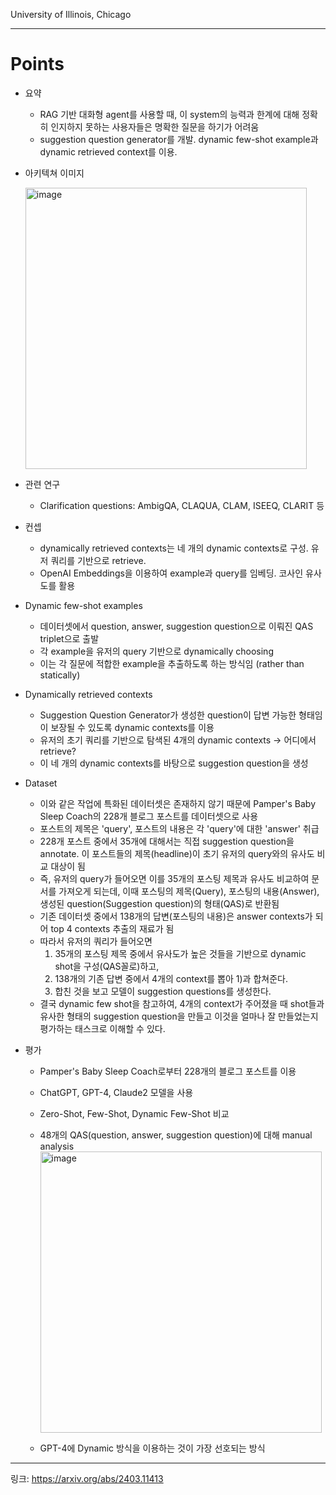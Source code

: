 University of Illinois, Chicago

---
# Points
- 요약
  - RAG 기반 대화형 agent를 사용할 때, 이 system의 능력과 한계에 대해 정확히 인지하지 못하는 사용자들은 명확한 질문을 하기가 어려움
  - suggestion question generator를 개발. dynamic few-shot example과 dynamic retrieved context를 이용.
- 아키텍쳐 이미지

  <img width="450" alt="image" src="https://github.com/chanmuzi/Papers/assets/101971295/c4101adb-68f0-4509-9f2f-538841944949">

- 관련 연구
  - Clarification questions: AmbigQA, CLAQUA, CLAM, ISEEQ, CLARIT 등
- 컨셉
  - dynamically retrieved contexts는 네 개의 dynamic contexts로 구성. 유저 쿼리를 기반으로 retrieve.
  - OpenAI Embeddings을 이용하여 example과 query를 임베딩. 코사인 유사도를 활용
- Dynamic few-shot examples
  - 데이터셋에서 question, answer, suggestion question으로 이뤄진 QAS triplet으로 출발
  - 각 example을 유저의 query 기반으로 dynamically choosing
  - 이는 각 질문에 적합한 example을 추출하도록 하는 방식임 (rather than statically)
- Dynamically retrieved contexts
  - Suggestion Question Generator가 생성한 question이 답변 가능한 형태임이 보장될 수 있도록 dynamic contexts를 이용
  - 유저의 초기 쿼리를 기반으로 탐색된 4개의 dynamic contexts -> 어디에서 retrieve?
  - 이 네 개의 dynamic contexts를 바탕으로 suggestion question을 생성
- Dataset
  - 이와 같은 작업에 특화된 데이터셋은 존재하지 않기 때문에 Pamper's Baby Sleep Coach의 228개 블로그 포스트를 데이터셋으로 사용
  - 포스트의 제목은 'query', 포스트의 내용은 각 'query'에 대한 'answer' 취급
  - 228개 포스트 중에서 35개에 대해서는 직접 suggestion question을 annotate. 이 포스트들의 제목(headline)이 초기 유저의 query와의 유사도 비교 대상이 됨
  - 즉, 유저의 query가 들어오면 이를 35개의 포스팅 제목과 유사도 비교하여 문서를 가져오게 되는데, 이때 포스팅의 제목(Query), 포스팅의 내용(Answer), 생성된 question(Suggestion question)의 형태(QAS)로 반환됨
  - 기존 데이터셋 중에서 138개의 답변(포스팅의 내용)은 answer contexts가 되어 top 4 contexts 추출의 재료가 됨
  - 따라서 유저의 쿼리가 들어오면
    1) 35개의 포스팅 제목 중에서 유사도가 높은 것들을 기반으로 dynamic shot을 구성(QAS꼴로)하고,
    2) 138개의 기존 답변 중에서 4개의 context를 뽑아 1)과 합쳐준다.
    3) 합친 것을 보고 모델이 suggestion questions를 생성한다.
  - 결국 dynamic few shot을 참고하여, 4개의 context가 주어졌을 때 shot들과 유사한 형태의 suggestion question을 만들고 이것을 얼마나 잘 만들었는지 평가하는 태스크로 이해할 수 있다.
- 평가
  - Pamper's Baby Sleep Coach로부터 228개의 블로그 포스트를 이용
  - ChatGPT, GPT-4, Claude2 모델을 사용
  - Zero-Shot, Few-Shot, Dynamic Few-Shot 비교
  - 48개의 QAS(question, answer, suggestion question)에 대해 manual analysis
    <img width="450" alt="image" src="https://github.com/chanmuzi/Papers/assets/101971295/53bab156-c68f-45b0-99ff-8c8332e017e8">

  - GPT-4에 Dynamic 방식을 이용하는 것이 가장 선호되는 방식

---
링크: https://arxiv.org/abs/2403.11413
